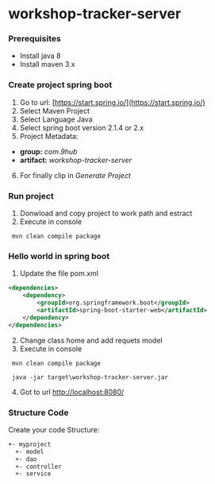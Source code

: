 # workshop-tracker-server
### Prerequisites
+ Install java 8
+ Install maven 3.x
### Create project spring boot
1. Go to  url: 
[https://start.spring.io/](https://start.spring.io/)
2. Select Maven Project
3. Select Language Java
4. Select spring boot version 2.1.4 or 2.x
5. Project Metadata: 
+ **group:** *com.9hub*
+ **artifact:** *workshop-tracker-server*
6. For finally clip in *Generate Project*

### Run project
1. Donwload  and copy project to  work path and estract
2. Execute in console
```shell
 mvn clean compile package
```
### Hello world in spring boot
1. Update the file  pom.xml
```xml
<dependencies>
    <dependency>
        <groupId>org.springframework.boot</groupId>
        <artifactId>spring-boot-starter-web</artifactId>
    </dependency>
</dependencies>
```
2. Change class home and add requets model
3. Execute in console
```shell
 mvn clean compile package

 java -jar target\workshop-tracker-server.jar
```
4. Got to url 
[http://localhost:8080/](http://localhost:8080/)
### Structure Code
Create your code Structure:
```txt
+- myproject
  +- model
  +- dao
  +- controller
  +- service
```
